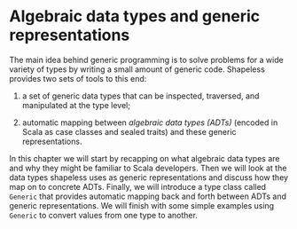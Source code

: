 # Algebraic data types and generic representations

The main idea behind generic programming
is to solve problems for a wide variety of types
by writing a small amount of generic code.
Shapeless provides two sets of tools to this end:

 1. a set of generic data types
    that can be inspected, traversed, and manipulated
    at the type level;

 2. automatic mapping between *algebraic data types (ADTs)*
    (encoded in Scala as case classes and sealed traits)
    and these generic representations.

In this chapter we will start by recapping
on what algebraic data types are
and why they might be familiar to Scala developers.
Then we will look at
the data types shapeless uses as generic representations
and discuss how they map on to concrete ADTs.
Finally, we will introduce a type class called `Generic`
that provides automatic mapping
back and forth between ADTs and generic representations.
We will finish with some simple examples
using `Generic` to convert values from one type to another.

